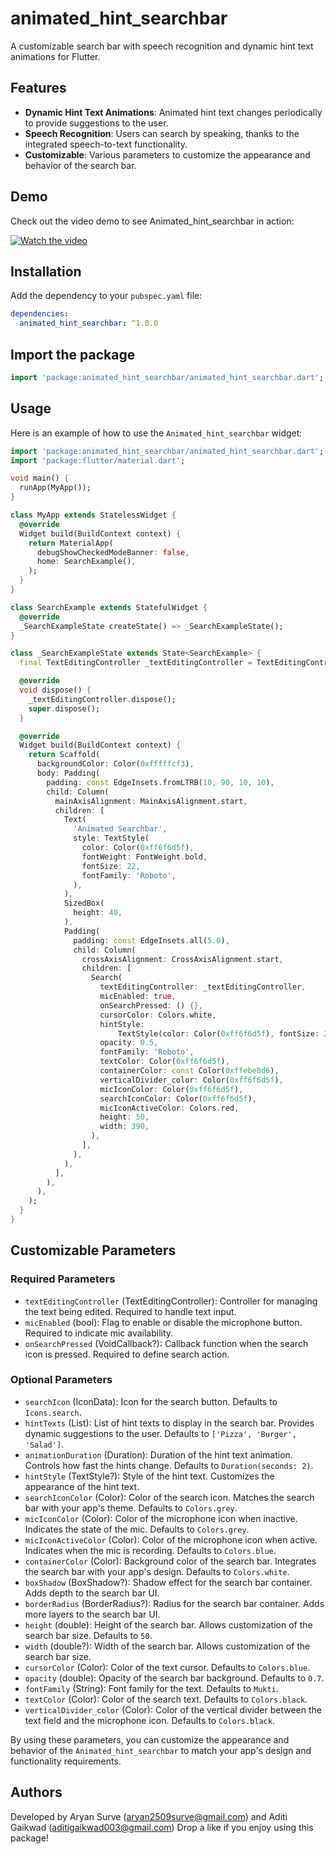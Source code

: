 # animated_hint_searchbar

A customizable search bar with speech recognition and dynamic hint text animations for Flutter.

## Features

- **Dynamic Hint Text Animations**: Animated hint text changes periodically to provide suggestions to the user.
- **Speech Recognition**: Users can search by speaking, thanks to the integrated speech-to-text functionality.
- **Customizable**: Various parameters to customize the appearance and behavior of the search bar.

## Demo

Check out the video demo to see Animated_hint_searchbar in action:

[![Watch the video](https://img.youtube.com/vi/YOUR_VIDEO_ID/maxresdefault.jpg)](https://www.youtube.com/watch?v=YOUR_VIDEO_ID)

## Installation

Add the dependency to your `pubspec.yaml` file:

```yaml
dependencies:
  animated_hint_searchbar: ^1.0.0
```

## Import the package

```dart
import 'package:animated_hint_searchbar/animated_hint_searchbar.dart';
```

## Usage

Here is an example of how to use the `Animated_hint_searchbar` widget:

```dart
import 'package:animated_hint_searchbar/animated_hint_searchbar.dart';
import 'package:flutter/material.dart';

void main() {
  runApp(MyApp());
}

class MyApp extends StatelessWidget {
  @override
  Widget build(BuildContext context) {
    return MaterialApp(
      debugShowCheckedModeBanner: false,
      home: SearchExample(),
    );
  }
}

class SearchExample extends StatefulWidget {
  @override
  _SearchExampleState createState() => _SearchExampleState();
}

class _SearchExampleState extends State<SearchExample> {
  final TextEditingController _textEditingController = TextEditingController();

  @override
  void dispose() {
    _textEditingController.dispose();
    super.dispose();
  }

  @override
  Widget build(BuildContext context) {
    return Scaffold(
      backgroundColor: Color(0xfffffcf3),
      body: Padding(
        padding: const EdgeInsets.fromLTRB(10, 90, 10, 10),
        child: Column(
          mainAxisAlignment: MainAxisAlignment.start,
          children: [
            Text(
              'Animated Searchbar',
              style: TextStyle(
                color: Color(0xff6f6d5f),
                fontWeight: FontWeight.bold,
                fontSize: 22,
                fontFamily: 'Roboto',
              ),
            ),
            SizedBox(
              height: 40,
            ),
            Padding(
              padding: const EdgeInsets.all(5.0),
              child: Column(
                crossAxisAlignment: CrossAxisAlignment.start,
                children: [
                  Search(
                    textEditingController: _textEditingController,
                    micEnabled: true,
                    onSearchPressed: () {},
                    cursorColor: Colors.white,
                    hintStyle:
                        TextStyle(color: Color(0xff6f6d5f), fontSize: 20),
                    opacity: 0.5,
                    fontFamily: 'Roboto',
                    textColor: Color(0xff6f6d5f),
                    containerColor: const Color(0xffebe8d6),
                    verticalDivider_color: Color(0xff6f6d5f),
                    micIconColor: Color(0xff6f6d5f),
                    searchIconColor: Color(0xff6f6d5f),
                    micIconActiveColor: Colors.red,
                    height: 50,
                    width: 390,
                  ),
                ],
              ),
            ),
          ],
        ),
      ),
    );
  }
}
```

## Customizable Parameters

### Required Parameters

- `textEditingController` (TextEditingController): Controller for managing the text being edited. Required to handle text input.
- `micEnabled` (bool): Flag to enable or disable the microphone button. Required to indicate mic availability.
- `onSearchPressed` (VoidCallback?): Callback function when the search icon is pressed. Required to define search action.

### Optional Parameters

- `searchIcon` (IconData): Icon for the search button. Defaults to `Icons.search`.
- `hintTexts` (List<String>): List of hint texts to display in the search bar. Provides dynamic suggestions to the user. Defaults to `['Pizza', 'Burger', 'Salad']`.
- `animationDuration` (Duration): Duration of the hint text animation. Controls how fast the hints change. Defaults to `Duration(seconds: 2)`.
- `hintStyle` (TextStyle?): Style of the hint text. Customizes the appearance of the hint text.
- `searchIconColor` (Color): Color of the search icon. Matches the search bar with your app's theme. Defaults to `Colors.grey`.
- `micIconColor` (Color): Color of the microphone icon when inactive. Indicates the state of the mic. Defaults to `Colors.grey`.
- `micIconActiveColor` (Color): Color of the microphone icon when active. Indicates when the mic is recording. Defaults to `Colors.blue`.
- `containerColor` (Color): Background color of the search bar. Integrates the search bar with your app's design. Defaults to `Colors.white`.
- `boxShadow` (BoxShadow?): Shadow effect for the search bar container. Adds depth to the search bar UI.
- `borderRadius` (BorderRadius?): Radius for the search bar container. Adds more layers to the search bar UI.
- `height` (double): Height of the search bar. Allows customization of the search bar size. Defaults to `50`.
- `width` (double?): Width of the search bar. Allows customization of the search bar size.
- `cursorColor` (Color): Color of the text cursor. Defaults to `Colors.blue`.
- `opacity` (double): Opacity of the search bar background. Defaults to `0.7`.
- `fontFamily` (String): Font family for the text. Defaults to `Mukti`.
- `textColor` (Color): Color of the search text. Defaults to `Colors.black`.
- `verticalDivider_color` (Color): Color of the vertical divider between the text field and the microphone icon. Defaults to `Colors.black`.

By using these parameters, you can customize the appearance and behavior of the `Animated_hint_searchbar` to match your app's design and functionality requirements.

## Authors

Developed by Aryan Surve (aryan2509surve@gmail.com) and Aditi Gaikwad (aditigaikwad003@gmail.com)
Drop a like if you enjoy using this package!
